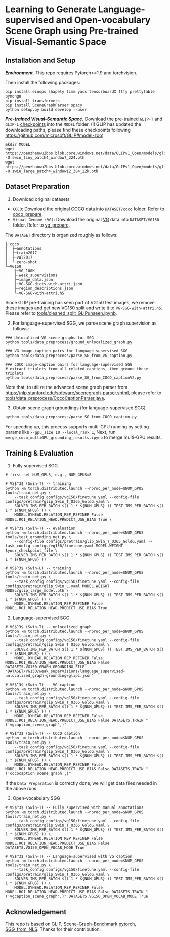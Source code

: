 # Learning to Generate Language-supervised and Open-vocabulary Scene Graph using Pre-trained Visual-Semantic Space

## Installation and Setup

***Environment.***
This repo requires Pytorch>=1.9 and torchvision.

Then install the following packages:
```
pip install einops shapely timm yacs tensorboardX ftfy prettytable pymongo 
pip install transformers 
pip install SceneGraphParser spacy 
python setup.py build develop --user
```

***Pre-trained Visual-Semantic Space.*** Download the pre-trained `GLIP-T` and `GLIP-L` [checkpoints](https://github.com/microsoft/GLIP#model-zoo) into the ``MODEL`` folder. 
(!! GLIP has updated the downloading paths, please find these checkpoints following https://github.com/microsoft/GLIP#model-zoo)
```
mkdir MODEL
wget https://penzhanwu2bbs.blob.core.windows.net/data/GLIPv1_Open/models/glip_tiny_model_o365_goldg_cc_sbu.pth -O swin_tiny_patch4_window7_224.pth
wget https://penzhanwu2bbs.blob.core.windows.net/data/GLIPv1_Open/models/glip_large_model.pth -O swin_large_patch4_window12_384_22k.pth
```

## Dataset Preparation

1. Download original datasets
* ``COCO``: Download the original [COCO](https://cocodataset.org/#download) data into ``DATASET/coco`` folder. Refer to [coco_prepare](https://github.com/microsoft/GLIP/blob/main/DATA.md).
* ``Visual Genome (VG)``: Download the original [VG](https://visualgenome.org/) data into ``DATASET/VG150`` folder. Refer to [vg_prepare](https://github.com/KaihuaTang/Scene-Graph-Benchmark.pytorch/blob/master/DATASET.md).

The `DATASET` directory is organized roughly as follows:
```
├─coco
│  ├─annotations
│  ├─train2017
│  ├─val2017
│  └─zero-shot
└─VG150
    ├─VG_100K
    ├─weak_supervisions
    ├─image_data.json
    ├─VG-SGG-dicts-with-attri.json
    ├─region_descriptions.json
    └─VG-SGG-with-attri.h5 
```

Since GLIP pre-training has seen part of VG150 test images, we remove these images and get new VG150 split and write it to `VG-SGG-with-attri.h5`. 
Please refer to [tools/cleaned_split_GLIPunseen.ipynb](tools/cleaned_split_GLIPunseen.ipynb).

2. For language-supervised SGG, we parse scene graph supervision as follows:

```
### Unlocalized VG scene graphs for SGG
python tools/data_preprocess/ground_unlocalized_graph.py
``` 

```
### VG image-caption pairs for language-supervised SGG
python tools/data_preprocess/parse_SG_from_VG_caption.py
```

```
### COCO image-caption pairs for language-supervised SGG
# extract triplets from all related captions, then ground these triplets
python tools/data_preprocess/parse_SG_from_COCO_captionV2.py 
```

Note that, to utilize the advanced scene graph parser from https://nlp.stanford.edu/software/scenegraph-parser.shtml, please refer to [tools/data_preprocess/CocoCaptionParser.java](tools/data_preprocess/CocoCaptionParser.java).


3. Obtain scene graph groundings (for language-supervised SGG)
```
python tools/data_preprocess/parse_SG_from_COCO_caption.py
```
For speeding up, this process supports multi-GPU running by setting params like `--gpu_size 10 --local_rank 1`, 
Next, run `merge_coco_multiGPU_grounding_results.ipynb` to merge multi-GPU results.

## Training & Evaluation

1. Fully supervised SGG
```
# first set NUM_GPUS, e.g., NUM_GPUS=8

# VS$^3$ (Swin-T) -- training
python -m torch.distributed.launch --nproc_per_node=$NUM_GPUS tools/train_net.py \
    --task_config configs/vg150/finetune.yaml --config-file configs/pretrain/glip_Swin_T_O365_GoldG.yaml \
    SOLVER.IMS_PER_BATCH $(( 1 * ${NUM_GPUS} )) TEST.IMS_PER_BATCH $(( 1 * ${NUM_GPUS} )) \
    MODEL.DYHEAD.RELATION_REP_REFINER False MODEL.ROI_RELATION_HEAD.PREDICT_USE_BIAS True \

# VS$^3$ (Swin-T) -- evaluation
python -m torch.distributed.launch --nproc_per_node=$NUM_GPUS tools/test_grounding_net.py \
    --config-file configs/pretrain/glip_Swin_T_O365_GoldG.yaml --task_config configs/vg150/finetune.yaml MODEL.WEIGHT $your_checkpoint_file \
    SOLVER.IMS_PER_BATCH $(( 1 * ${NUM_GPUS} )) TEST.IMS_PER_BATCH $(( 1 * ${NUM_GPUS} ))

# VS$^3$ (Swin-L) -- training
python -m torch.distributed.launch --nproc_per_node=$NUM_GPUS tools/train_net.py \
    --task_config configs/vg150/finetune.yaml --config-file configs/pretrain/glip_Swin_L.yaml MODEL.WEIGHT MODEL/glip_large_model.pth \
    SOLVER.IMS_PER_BATCH $(( 1 * ${NUM_GPUS} )) TEST.IMS_PER_BATCH $(( 1 * ${NUM_GPUS} )) \
    MODEL.DYHEAD.RELATION_REP_REFINER False MODEL.ROI_RELATION_HEAD.PREDICT_USE_BIAS True
```

2. Language-supervised SGG 

```
# VS$^3$ (Swin-T) -- unlocalized graph
python -m torch.distributed.launch --nproc_per_node=$NUM_GPUS tools/train_net.py \
    --task_config configs/vg150/finetune.yaml --config-file configs/pretrain/glip_Swin_T_O365_GoldG.yaml \
    SOLVER.IMS_PER_BATCH $(( 1 * ${NUM_GPUS} )) TEST.IMS_PER_BATCH $(( 1 * ${NUM_GPUS} )) \
    MODEL.DYHEAD.RELATION_REP_REFINER False MODEL.ROI_RELATION_HEAD.PREDICT_USE_BIAS False DATASETS.VG150_GRAPH_GROUNDING_FILE "DATASET/VG150/weak_supervisions/language_supervised-unlocalized_graph-grounding=glipL.json"

# VS$^3$ (Swin-T) -- VG caption
python -m torch.distributed.launch --nproc_per_node=$NUM_GPUS tools/train_net.py \
    --task_config configs/vg150/finetune.yaml --config-file configs/pretrain/glip_Swin_T_O365_GoldG.yaml \
    SOLVER.IMS_PER_BATCH $(( 1 * ${NUM_GPUS} )) TEST.IMS_PER_BATCH $(( 1 * ${NUM_GPUS} )) \
    MODEL.DYHEAD.RELATION_REP_REFINER False MODEL.ROI_RELATION_HEAD.PREDICT_USE_BIAS False DATASETS.TRAIN "('vgcaption_scene_graph',)"

# VS$^3$ (Swin-T) -- COCO caption
python -m torch.distributed.launch --nproc_per_node=$NUM_GPUS tools/train_net.py \
    --task_config configs/vg150/finetune.yaml --config-file configs/pretrain/glip_Swin_T_O365_GoldG.yaml \
    SOLVER.IMS_PER_BATCH $(( 1 * ${NUM_GPUS} )) TEST.IMS_PER_BATCH $(( 1 * ${NUM_GPUS} )) \
    MODEL.DYHEAD.RELATION_REP_REFINER False MODEL.ROI_RELATION_HEAD.PREDICT_USE_BIAS False DATASETS.TRAIN "('cococaption_scene_graph',)"
```
If the `Data Preparation` is correctly done, we will get data files needed in the above runs.

3. Open-vocabulary SGG

```
# VS$^3$ (Swin-T) -- Fully supervised with manual annotations
python -m torch.distributed.launch --nproc_per_node=$NUM_GPUS tools/train_net.py \
    --task_config configs/vg150/finetune.yaml --config-file configs/pretrain/glip_Swin_T_O365_GoldG.yaml \
    SOLVER.IMS_PER_BATCH $(( 1 * ${NUM_GPUS} )) TEST.IMS_PER_BATCH $(( 1 * ${NUM_GPUS} )) \
    MODEL.DYHEAD.RELATION_REP_REFINER False MODEL.ROI_RELATION_HEAD.PREDICT_USE_BIAS False DATASETS.VG150_OPEN_VOCAB_MODE True

# VS$^3$ (Swin-T) -- Language-supervised with VG caption
python -m torch.distributed.launch --nproc_per_node=$NUM_GPUS tools/train_net.py \
    --task_config configs/vg150/finetune.yaml --config-file configs/pretrain/glip_Swin_T_O365_GoldG.yaml \
    SOLVER.IMS_PER_BATCH $(( 1 * ${NUM_GPUS} )) TEST.IMS_PER_BATCH $(( 1 * ${NUM_GPUS} )) \
    MODEL.DYHEAD.RELATION_REP_REFINER False MODEL.ROI_RELATION_HEAD.PREDICT_USE_BIAS False DATASETS.TRAIN "('vgcaption_scene_graph',)" DATASETS.VG150_OPEN_VOCAB_MODE True
```

## Acknowledgement

This repo is based on [GLIP](https://github.com/microsoft/GLIP), [Scene-Graph-Benchmark.pytorch](https://github.com/KaihuaTang/Scene-Graph-Benchmark.pytorch), [SGG_from_NLS](https://github.com/YiwuZhong/SGG_from_NLS). Thanks for their contribution.
